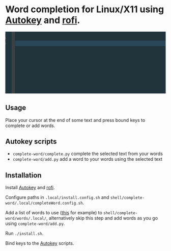 # Word completion for Linux/X11 using [Autokey](https://github.com/autokey/autokey) and [rofi](https://github.com/davatorium/rofi).

![Alt Text](https://github.com/tom-power/complete-word-autokey-rofi/blob/master/assets/demo.gif)

## Usage

Place your cursor at the end of some text and press bound keys to complete or add words.

## Autokey scripts

- `complete-word/complete.py` complete the selected text from your words
- `complete-word/add.py` add a word to your words using the selected text

## Installation

Install [Autokey](https://github.com/autokey/autokey) and [rofi](https://github.com/davatorium/rofi).

Configure paths in `.local/install.config.sh` and `shell/complete-word/.local/completeWord.config.sh`.

Add a list of words to use ([this](https://github.com/first20hours/google-10000-english/blob/master/google-10000-english-no-swears.txt) for example) to `shell/complete-word/words/.local/`, alternatively skip this step and add words as you go using `complete-word/add.py`.

Run `./install.sh`.

Bind keys to the [Autokey](https://github.com/autokey/autokey) scripts.


